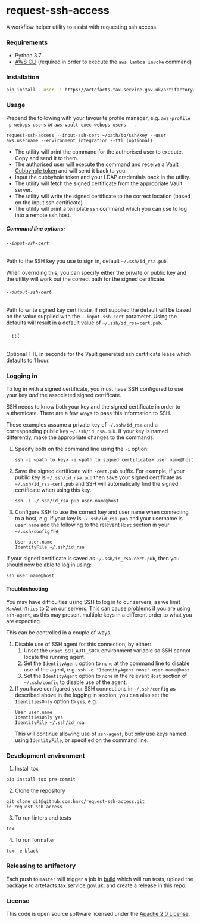 # request-ssh-access

A workflow helper utility to assist with requesting ssh access.


### Requirements
- Python 3.7
- [AWS CLI](https://aws.amazon.com/cli/) (required in order to execute the `aws lambda invoke` command)

### Installation
```bash
pip install --user -i https://artefacts.tax.service.gov.uk/artifactory/api/pypi/pips/simple request-ssh-access
```

### Usage
Prepend the following with your favourite profile manager, e.g. `aws-profile -p webops-users` or `aws-vault exec webops-users --`.
```
request-ssh-access --input-ssh-cert ~/path/to/ssh/key --user aws.username --environment integration --ttl (optional)
```

- The utility will print the command for the authorised user to execute. Copy and send it to them.
- The authorised user will execute the command and receive a [Vault Cubbyhole token](https://www.vaultproject.io/docs/secrets/cubbyhole/index.html) and will send it back to you.
- Input the cubbyhole token and your LDAP credentials back in the utility.
- The utility will fetch the signed certificate from the appropriate Vault server.
- The utility will write the signed certificate to the correct location (based on the input ssh certificate)
- The utility will print a template `ssh` command which you can use to log into a remote ssh host.

##### Command line options:
###### `--input-ssh-cert`
Path to the SSH key you use to sign in, default `~/.ssh/id_rsa.pub`.

When overriding this, you can specify either the private or public key and the
utility will work out the correct path for the signed certificate.

###### `--output-ssh-cert`
Path to write signed key certificate, if not supplied the default will be based
on the value supplied with the `--input-ssh-cert` parameter. Using the defaults
will result in a default value of `~/.ssh/id_rsa-cert.pub`.

###### `--ttl`
Optional TTL in seconds for the Vault generated ssh certificate lease which defaults to 1 hour.

### Logging in
To log in with a signed certificate, you must have SSH configured to use your
key *and* the associated signed certificate.

SSH needs to know both your key and the signed certificate in order to
authenticate. There are a few ways to pass this information to SSH.

These examples assume a private key of `~/.ssh/id_rsa` and a corresponding
public key `~/.ssh/id_rsa.pub`. If your key is named differently, make the
appropriate changes to the commands.

1. Specify both on the command line using the `-i` option:
   ```
   ssh -i <path to key> -i <path to signed certificate> user.name@host
   ```
1. Save the signed certificate with `-cert.pub` suffix. For example, if your
   public key is `~/.ssh/id_rsa.pub` then save your signed certificate as
   `~/.ssh/id_rsa-cert.pub` and SSH will automatically find the signed
   certificate when using this key.
   ```
   ssh -i ~/.ssh/id_rsa.pub user.name@host
   ```
1. Configure SSH to use the correct key and user name when connecting to a
   host, e.g. if your key is `~/.ssh/id_rsa.pub` and your username is
   `user.name` add the following to the relevant `Host` section in your
   `~/.ssh/config` file
   ```
   User user.name
   IdentityFile ~/.ssh/id_rsa
   ```

If your signed certificate is saved as `~/.ssh/id_rsa-cert.pub`, then you
should now be able to log in using:

```
ssh user.name@host
```

#### Troubleshooting
You may have difficulties using SSH to log in to our servers, as we limit
`MaxAuthTries` to 2 on our servers. This can cause problems if you are using
`ssh-agent`, as this may present multiple keys in a different order to what you
are expecting.

This can be controlled in a couple of ways.

1. Disable use of SSH agent for this connection, by either:
   1. Unset the `unset SSH_AUTH_SOCK` environment variable so SSH cannot
      locate the running agent.
   1. Set the `IdentityAgent` option to `none` at the command line to disable
      use of the agent, e.g. `ssh -o "IdentityAgent none" user.name@host`
   1. Set the `IdentityAgent` option to `none` in the relevant `Host` section
      of `~/.ssh/config` to disable use of the agent.
1. If you have configured your SSH connections in `~/.ssh/config` as described
   above in the logging in section, you can also set the `IdentitiesOnly`
   option to `yes`, e.g.
   ```
   User user.name
   IdentitiesOnly yes
   IdentityFile ~/.ssh/id_rsa
   ```
   This will continue allowing use of `ssh-agent`, but only use keys named using
   `IdentityFile`, or specified on the command line.

### Development environment
1. Install tox
```
pip install tox pre-commit
```

2. Clone the repository
```
git clone git@github.com:hmrc/request-ssh-access.git
cd request-ssh-access
```

3. To run linters and tests
```
tox
```

4. To run formatter
```
tox -e black
```

### Releasing to artifactory
Each push to `master` will trigger a job in [build](https://build.tax.service.gov.uk/job/platform-security/job/request-ssh-access/) which will run tests, upload the package to artefacts.tax.service.gov.uk, and create a release in this repo.

### License

This code is open source software licensed under the [Apache 2.0 License]("http://www.apache.org/licenses/LICENSE-2.0.html").
